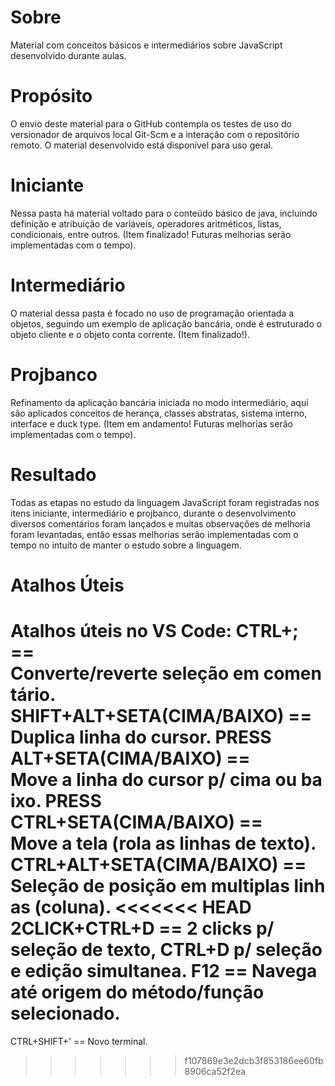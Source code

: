 # Sobre
Material com conceitos básicos e intermediários sobre JavaScript desenvolvido durante aulas.

# Propósito
O envio deste material para o GitHub contempla os testes de uso do versionador de arquivos local Git-Scm e a interação com o repositório remoto. O material desenvolvido está disponível para uso geral.

# Iniciante
Nessa pasta há material voltado para o conteúdo básico de java, incluindo definição e atribuição de variáveis, operadores aritméticos, listas, condicionais, entre outros. (Item finalizado! Futuras melhorias serão implementadas com o tempo).

# Intermediário
O material dessa pasta é focado no uso de programação orientada a objetos, seguindo um exemplo de aplicação bancária, onde é estruturado o objeto cliente e o objeto conta corrente. (Item finalizado!).

# Projbanco
Refinamento da aplicação bancária iniciada no modo intermediário, aqui são aplicados conceitos de herança, classes abstratas, sistema interno, interface e duck type. (Item em andamento! Futuras melhorias serão implementadas com o tempo).

# Resultado
Todas as etapas no estudo da linguagem JavaScript foram registradas nos itens iniciante, intermediário e projbanco, durante o desenvolvimento diversos comentários foram lançados e muitas observações de melhoria foram levantadas, então essas melhorias serão implementadas com o tempo no intuito de manter o estudo sobre a linguagem.

# Atalhos Úteis
Atalhos úteis no VS Code:
CTRL+;                       == Converte/reverte seleção em comentário.
SHIFT+ALT+SETA(CIMA/BAIXO)   == Duplica linha do cursor.
PRESS ALT+SETA(CIMA/BAIXO)   == Move a linha do cursor p/ cima ou baixo.
PRESS CTRL+SETA(CIMA/BAIXO)  == Move a tela (rola as linhas de texto).
CTRL+ALT+SETA(CIMA/BAIXO)    == Seleção de posição em multiplas linhas (coluna).
<<<<<<< HEAD
2CLICK+CTRL+D		     == 2 clicks p/ seleção de texto, CTRL+D p/ seleção e edição simultanea.
F12			     == Navega até origem do método/função selecionado.
=======
CTRL+SHIFT+'		     == Novo terminal.
>>>>>>> f107869e3e2dcb3f853186ee60fb8906ca52f2ea
